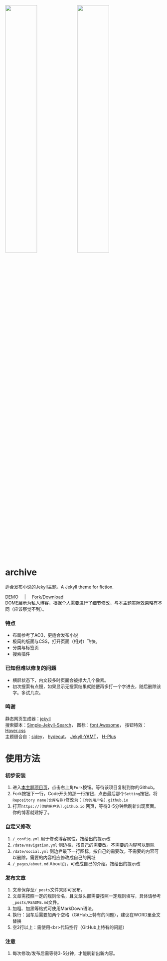 <div>
<img src="https://shekelash.github.io/jekyll-theme-archive/img/Screenshot01.png" width="45%">
<img src="https://shekelash.github.io/jekyll-theme-archive/img/Screenshot02.png" width="45%">
</div>

# archive
适合发布小说的Jekyll主题。A Jekyll theme for fiction.
<br>

<a target="_blank" href="https://shekelash.github.io/">DEMO</a>&nbsp;&nbsp;&nbsp;&nbsp;&nbsp;|&nbsp;&nbsp;&nbsp;&nbsp;&nbsp;<a target="_blank" href="https://github.com/shekelash/jekyll-theme-archive/">Fork/Download</a> 
<br>
DOME展示为私人博客，根据个人需要进行了细节修改，与本主题实际效果略有不同（应该察觉不到）。  

### 特点

- 布局参考了AO3，更适合发布小说
- 极简的版面与CSS，打开页面（相对）飞快。
- 分类与标签页
- 搜索插件

### 已知但难以修复的问题

- 横屏状态下，内文较多时页面会被撑大几个像素。
- 初次搜索有点慢，如果显示无搜索结果就随便再多打一个字进去，随后删除该字。多试几次。

### 鸣谢

  静态网页生成器：<a target="_blank" href="https://github.com/jekyll/jekyll">jekyll</a>  
  搜索脚本：<a target="_blank" href="https://github.com/christian-fei/Simple-Jekyll-Search">Simple-Jekyll-Search</a>，
  图标：<a target="_blank" href="https://fontawesome.com/">font Awesome</a>，
  按钮特效：<a target="_blank" href="https://ianlunn.github.io/Hover/">Hover.css</a>  
  主题缝合自：<a target="_blank" href="https://github.com/ronv/sidey">sidey</a>，
  <a target="_blank" href="https://github.com/fongandrew/hydeout">hydeout</a>，
  <a target="_blank" href="https://github.com/PandaSekh/Jekyll-YAMT">Jekyll-YAMT</a>，
  <a target="_blank" href="https://github.com/xz-777/H-Plus">H-Plus</a>

# 使用方法

### 初步安装
1. 进入<a target="_blank" href="https://github.com/shekelash/jekyll-theme-archive/">本主题项目页</a>，点击右上角`Fork`按钮。等待该项目复制到你的Github。
2. Fork按钮下一行，Code开头的那一行按钮，点击最后那个`Setting`按钮，将`Repository name(仓库名称)`修改为：`[你的用户名].github.io`
3. 打开`https://[你的用户名].github.io` 网页，等待3-5分钟后刷新出现页面。你的博客就建好了。

### 自定义修改
1. `/_config.yml` 用于修改博客属性，按给出的提示改
2. `/date/navigation.yml` 侧边栏，按自己的需要改。不需要的内容可以删除
3. `/date/social.yml` 侧边栏最下一行图标，按自己的需要改。不需要的内容可以删除，需要的内容相应修改成自己的网址
4. `/_pages/about.md` About页，可改成自己的介绍。按给出的提示改

### 发布文章
1. 文章保存至`/_posts`文件夹即可发布。
2. 文章需按照一定的规则命名，且文章头部需要按照一定规则填写，具体请参考`_posts/README.md`文件。
3. 加粗、加黑等格式可使用MarkDown语法。
4. 换行：回车后需要加两个空格（GitHub上特有的问题），建议在WORD里全文替换
5. 空2行以上：需使用\<br>代码空行（GitHub上特有的问题）

### 注意
1. 每次修改/发布后需等待3-5分钟，才能刷新出新内容。
